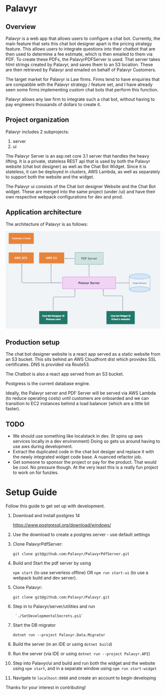 # Palavyr


## Overview

Palavyr is a web app that allows users to configure a chat bot. Currently, the main feature that sets this chat bot designer apart is the pricing strategy feature. This allows users to integrate questions into their chatbot that are then used to determine a fee estimate, which is then emailed to them via PDF. To create these PDFs, the PalavyrPDFServer is used. That server takes html strings created by Palavyr, and saves them to an S3 location. These are then retrieved by Palavyr and emailed on behalf of Palavyr Customers.

The target market for Palavyr is Law firms. Firms tend to have enquiries that are compatible with the Palavyr strategy / feature set, and I have already seen some firms implementing custom chat bots that perform this function.

Palavyr allows any law firm to integrate such a chat bot, without having to pay engineers thousands of dollars to create it.

## Project organization

Palavyr includes 2 subprojects:

1. server
1. ui

The Palavyr Server is an asp.net core 3.1 server that handles the heavy lifting. It is a private, stateless REST api that is used by both the Palavyr website (chat bot designer) as well as the Chat Bot Widget. Since it is stateless, it can be deployed in clusters, AWS Lambda, as well as separately to support both the website and the widget.

The Palavyr ui consists of the Chat bot designer Website and the Chat Bot widget. These are merged into the same project (under /ui) and have their own respective webpack configurations for dev and prod.

## Application architecture

The architecture of Palavyr is as follows:

![Palavyr](./assets/architecture.PNG)


## Production setup

The chat bot designer website is a react app served as a static website from an S3 bucket. This sits behind an AWS Cloudfront dist which provides SSL certificates. DNS is provided via Route53.

The Chatbot is also a react app served from an S3 bucket.

Postgress is the current database engine.


Ideally, the Palavyr server and PDF Server will be served via AWS Lambda (to reduce operating costs) until customers are onboarded and we can transition to EC2 instances behind a load balancer (which are a little bit faster).

## TODO

   -  We should use something like localstack in dev. (It spins up aws services locally in a dev environment) Doing so gets us around having to use aws during development.
   -  Extract the duplicated code in the chat bot desiger and replace it with the newly integrated widget code base. A nuanced refactor job.
   -  Get someone to sponsor the project or pay for the product. That would be cool. No pressure though. At the very least this is a really fun project to work on for funzies.


# Setup Guide

Follow this guide to get set up with development.


1. Download and install postgres 14

    https://www.postgresql.org/download/windows/


2. Use the download to create a postgres server - use default settings


3. Clone PalavyrPdfServer:

    `git clone git@github.com:Palavyr/PalavyrPdfServer.git`

4. Build and Start the pdf server by using

   `npm start` (to use serverless offline) OR `npm run start-ui` (to use a webpack build and dev server).

5. Clone Palavyr:

    `git clone git@github.com:Palavyr/Palavyr.git`

6. Step in to Palavyr/server/utilities and run

        `./SetDevelopmentalSecrets.ps1`

7. Start the DB migrator

    `dotnet run --project Palavyr.Data.Migrator`

8.  Build the server (in an IDE or using `dotnet build`)

9.  Run the server (via IDE or using `dotnet run --project Palavyr.API`)

10. Step into Palavyr/ui and build and run both the widget and the website using `npm start`, and in a separate window using `npm run start-widget`

11. Navigate to `localhost:8080` and create an account to begin developing

Thanks for your interest in contributing!

